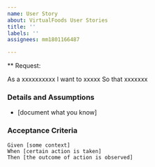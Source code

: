 ```yaml
---
name: User Story
about: VirtualFoods User Stories
title: ''
labels: ''
assignees: mm1801166487

---
```


** Request:

As a xxxxxxxxxx
I want to xxxxx
So that xxxxxxx

 ### Details and Assumptions
 * [document what you know]

 ### Acceptance Criteria  

 ```gherkin
 Given [some context]
 When [certain action is taken]
 Then [the outcome of action is observed]
 ```
